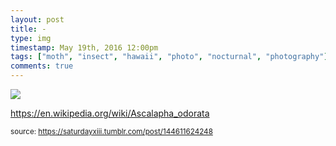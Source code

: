 ```yaml
---
layout: post
title: -
type: img
timestamp: May 19th, 2016 12:00pm
tags: ["moth", "insect", "hawaii", "photo", "nocturnal", "photography"]
comments: true
---
```

<img src="https://saturdayxiii.github.io/media/144611624248.jpg"/>

<a href="https://en.wikipedia.org/wiki/Ascalapha_odorata" target="_blank">https://en.wikipedia.org/wiki/Ascalapha_odorata</a><br/>
 
  
<small>source: https://saturdayxiii.tumblr.com/post/144611624248</small>